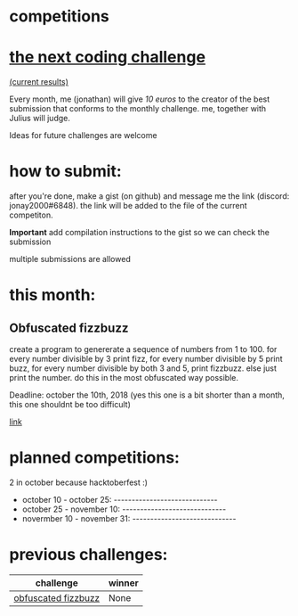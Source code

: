 # competitions


# [the next coding challenge](http://www.rkursem.com/poll/view.php?id=ff793905f05d335c0)   
[(current results)](http://www.rkursem.com/poll/view.php?cmd=answer&id=ff793905f05d335c0)

Every month, me (jonathan) will give *10 euros* to the creator of the best submission that conforms to the monthly challenge.
me, together with Julius will judge.

Ideas for future challenges are welcome

# how to submit:

after you're done, make a gist (on github) and message me the link (discord: jonay2000#6848). the link will be added to the file of the current competiton.

**Important** add compilation instructions to the gist so we can check the submission

multiple submissions are allowed

# this month:

## Obfuscated fizzbuzz

create a program to genererate a sequence of numbers from 1 to 100. for every number divisible by 3 print fizz, for every number divisible by 5 print buzz, for every number divisible by both 3 and 5, print fizzbuzz. else just print the number. do this in the most obfuscated way possible.

Deadline: october the 10th, 2018
(yes this one is a bit shorter than a month, this one shouldnt be too difficult)

[link](obfuscated%20fizzbuzz/README.md)

# planned competitions:

2 in october because hacktoberfest :)

* october 10 - october 25: -----------------------------    
* october 25 - november 10: -----------------------------    
* novermber 10 - november 31: -----------------------------    

# previous challenges:

| challenge | winner | 
| --------- | ------ | 
| [obfuscated fizzbuzz](obfuscated%20fizzbuzz/README.md) | None	|

